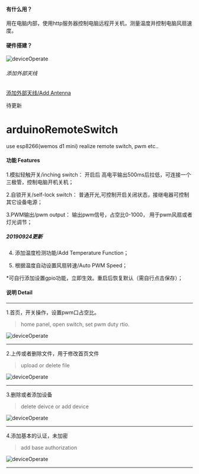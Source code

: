 #### 有什么用？
用在电脑内部，使用http服务器控制电脑远程开关机，测量温度并控制电脑风扇速度。

#### 硬件搭建？
![deviceOperate](https://github.com/oocco/arduinoRemoteSwitch/blob/master/readme/hardware01.jpg)

###### 添加外部天线
 [添加外部天线/Add Antenna](https://github.com/oocco/arduinoRemoteSwitch/blob/master/readme/md/add_ipex_antenna.md)


待更新

# arduinoRemoteSwitch
use esp8266(wemos d1 mini) realize remote switch, pwm etc..

#### 功能 Features
1.模拟轻触开关/inching switch： 开启后 高电平输出500ms后拉低，可连接一个三极管，控制电脑开机关机；

2.自锁开关/self-lock switch： 普通开光,可控制开启关闭状态，接继电器可控制其它设备电源；

3.PWM输出/pwm output： 输出pwm信号，占空比0-1000， 用于pwm风扇或者灯光调节；

##### 20190924更新
4. 添加温度检测功能/Add Temperature Function；

5. 根据温度自动设置风扇转速/Auto PWM Speed；


*可自行添加设置gpio功能，立即生效。重启后恢复默认（需自行点击保存）；

#### 说明 Detail
***

1.首页，开关操作，设置pwm口占空比。
>home panel, open switch, set pwm duty rtio.

![deviceOperate](https://github.com/oocco/arduinoRemoteSwitch/blob/master/readme/homePanel.gif)
***

2.上传或者删除文件，用于修改首页文件
>upload or delete file

![deviceOperate](https://github.com/oocco/arduinoRemoteSwitch/blob/master/readme/filePanel.gif)
***

3.删除或者添加设备
>delete deivce or add device

![deviceOperate](https://github.com/oocco/arduinoRemoteSwitch/blob/master/readme/deviceOperate.gif)
***

4.添加基本的认证，未加密
>add base authorization

![deviceOperate](https://github.com/oocco/arduinoRemoteSwitch/blob/master/readme/passwordSet.gif)
***



